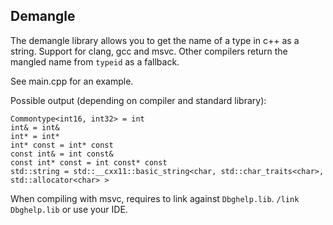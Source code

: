 ## Demangle

The demangle library allows you to get the name of a type in c++ as a string.
Support for clang, gcc and msvc. Other compilers return the mangled name from `typeid` as a fallback.

See main.cpp for an example.

Possible output (depending on compiler and standard library):

```text
Commontype<int16, int32> = int
int& = int&
int* = int*
int* const = int* const
const int& = int const&
const int* const = int const* const
std::string = std::__cxx11::basic_string<char, std::char_traits<char>, std::allocator<char> >
```

When compiling with msvc, requires to link against `Dbghelp.lib`. `/link Dbghelp.lib` or use your IDE.
